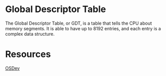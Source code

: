 # Global Descriptor Table
The Global Descriptor Table, or GDT, is a table that tells the CPU about memory segments.
It is able to have up to 8192 entries, and each entry is a complex data structure.

# Resources
[OSDev](https://wiki.osdev.org/Global_Descriptor_Table)